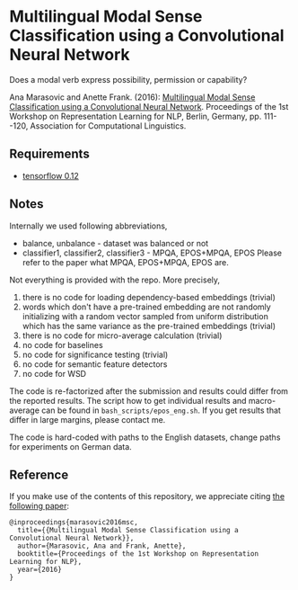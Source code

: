# Multilingual Modal Sense Classification using a Convolutional Neural Network 
Does a modal verb express possibility, permission or capability?

Ana Marasovic and Anette Frank. (2016):
[Multilingual Modal Sense Classification using a Convolutional Neural Network](http://www.aclweb.org/anthology/W/W16/W16-1613.pdf). Proceedings of the 1st Workshop on Representation Learning for NLP, Berlin, Germany, pp. 111--120, Association for Computational Linguistics.

## Requirements

- [tensorflow 0.12](https://www.tensorflow.org/versions/r0.12/)

## Notes

Internally we used following abbreviations,
- balance, unbalance - dataset was balanced or not
- classifier1, classifier2, classifier3 - MPQA, EPOS+MPQA, EPOS
Please refer to the paper what MPQA, EPOS+MPQA, EPOS are.

Not everything is provided with the repo. More precisely,
1) there is no code for loading dependency-based embeddings (trivial)
2) words which don't have a pre-trained embedding are not randomly initializing with a random vector sampled from uniform distribution which has the same variance as the pre-trained embeddings (trivial)
3) there is no code for micro-average calculation (trivial)
4) no code for baselines 
5) no code for significance testing (trivial)
6) no code for semantic feature detectors
7) no code for WSD

The code is re-factorized after the submission and results could differ from the reported results. The script how to get individual results and macro-average can be found in `bash_scripts/epos_eng.sh`. If you get results that differ in large margins, please contact me.

The code is hard-coded with paths to the English datasets, change paths for experiments on German data.


## Reference

If you make use of the contents of this repository, we appreciate citing [the following paper](http://aclweb.org/anthology/W/W16/W16-1613.pdf):

```
@inproceedings{marasovic2016msc,
  title={{Multilingual Modal Sense Classification using a Convolutional Neural Network}},
  author={Marasovic, Ana and Frank, Anette},
  booktitle={Proceedings of the 1st Workshop on Representation Learning for NLP},
  year={2016}
}
```


